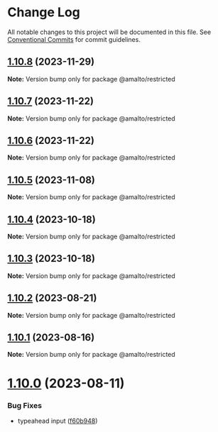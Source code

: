 # Change Log

All notable changes to this project will be documented in this file.
See [Conventional Commits](https://conventionalcommits.org) for commit guidelines.

## [1.10.8](https://github.com/amalto/platform6-ui-components/compare/@amalto/restricted@1.10.7...@amalto/restricted@1.10.8) (2023-11-29)

**Note:** Version bump only for package @amalto/restricted

## [1.10.7](https://github.com/amalto/platform6-ui-components/compare/@amalto/restricted@1.10.6...@amalto/restricted@1.10.7) (2023-11-22)

**Note:** Version bump only for package @amalto/restricted

## [1.10.6](https://github.com/amalto/platform6-ui-components/compare/@amalto/restricted@1.10.5...@amalto/restricted@1.10.6) (2023-11-22)

**Note:** Version bump only for package @amalto/restricted

## [1.10.5](https://github.com/amalto/platform6-ui-components/compare/@amalto/restricted@1.10.4...@amalto/restricted@1.10.5) (2023-11-08)

**Note:** Version bump only for package @amalto/restricted

## [1.10.4](https://github.com/amalto/platform6-ui-components/compare/@amalto/restricted@1.10.3...@amalto/restricted@1.10.4) (2023-10-18)

**Note:** Version bump only for package @amalto/restricted

## [1.10.3](https://github.com/amalto/platform6-ui-components/compare/@amalto/restricted@1.10.2...@amalto/restricted@1.10.3) (2023-10-18)

**Note:** Version bump only for package @amalto/restricted

## [1.10.2](https://github.com/amalto/platform6-ui-components/compare/@amalto/restricted@1.10.1...@amalto/restricted@1.10.2) (2023-08-21)

**Note:** Version bump only for package @amalto/restricted

## [1.10.1](https://github.com/amalto/platform6-ui-components/compare/@amalto/restricted@1.10.0...@amalto/restricted@1.10.1) (2023-08-16)

**Note:** Version bump only for package @amalto/restricted

# [1.10.0](https://github.com/amalto/platform6-ui-components/compare/@amalto/restricted@1.9.101...@amalto/restricted@1.10.0) (2023-08-11)

### Bug Fixes

- typeahead input ([f60b948](https://github.com/amalto/platform6-ui-components/commit/f60b94835b530cd9dc718caeba57b90be184ef26))
